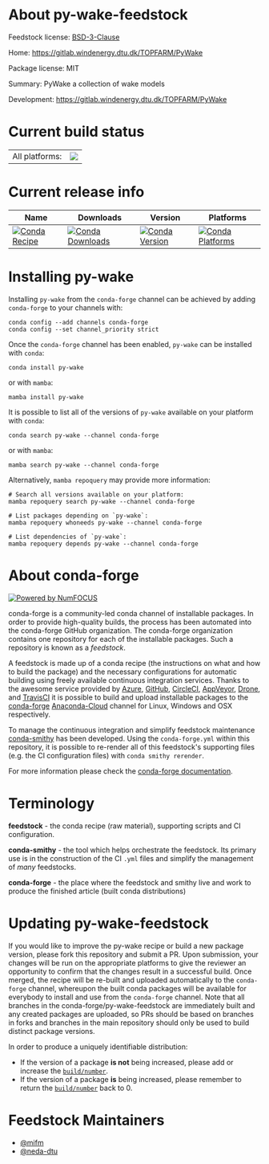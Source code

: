 About py-wake-feedstock
=======================

Feedstock license: [BSD-3-Clause](https://github.com/conda-forge/py-wake-feedstock/blob/main/LICENSE.txt)

Home: https://gitlab.windenergy.dtu.dk/TOPFARM/PyWake

Package license: MIT

Summary: PyWake a collection of wake models

Development: https://gitlab.windenergy.dtu.dk/TOPFARM/PyWake

Current build status
====================


<table><tr><td>All platforms:</td>
    <td>
      <a href="https://dev.azure.com/conda-forge/feedstock-builds/_build/latest?definitionId=20360&branchName=main">
        <img src="https://dev.azure.com/conda-forge/feedstock-builds/_apis/build/status/py-wake-feedstock?branchName=main">
      </a>
    </td>
  </tr>
</table>

Current release info
====================

| Name | Downloads | Version | Platforms |
| --- | --- | --- | --- |
| [![Conda Recipe](https://img.shields.io/badge/recipe-py--wake-green.svg)](https://anaconda.org/conda-forge/py-wake) | [![Conda Downloads](https://img.shields.io/conda/dn/conda-forge/py-wake.svg)](https://anaconda.org/conda-forge/py-wake) | [![Conda Version](https://img.shields.io/conda/vn/conda-forge/py-wake.svg)](https://anaconda.org/conda-forge/py-wake) | [![Conda Platforms](https://img.shields.io/conda/pn/conda-forge/py-wake.svg)](https://anaconda.org/conda-forge/py-wake) |

Installing py-wake
==================

Installing `py-wake` from the `conda-forge` channel can be achieved by adding `conda-forge` to your channels with:

```
conda config --add channels conda-forge
conda config --set channel_priority strict
```

Once the `conda-forge` channel has been enabled, `py-wake` can be installed with `conda`:

```
conda install py-wake
```

or with `mamba`:

```
mamba install py-wake
```

It is possible to list all of the versions of `py-wake` available on your platform with `conda`:

```
conda search py-wake --channel conda-forge
```

or with `mamba`:

```
mamba search py-wake --channel conda-forge
```

Alternatively, `mamba repoquery` may provide more information:

```
# Search all versions available on your platform:
mamba repoquery search py-wake --channel conda-forge

# List packages depending on `py-wake`:
mamba repoquery whoneeds py-wake --channel conda-forge

# List dependencies of `py-wake`:
mamba repoquery depends py-wake --channel conda-forge
```


About conda-forge
=================

[![Powered by
NumFOCUS](https://img.shields.io/badge/powered%20by-NumFOCUS-orange.svg?style=flat&colorA=E1523D&colorB=007D8A)](https://numfocus.org)

conda-forge is a community-led conda channel of installable packages.
In order to provide high-quality builds, the process has been automated into the
conda-forge GitHub organization. The conda-forge organization contains one repository
for each of the installable packages. Such a repository is known as a *feedstock*.

A feedstock is made up of a conda recipe (the instructions on what and how to build
the package) and the necessary configurations for automatic building using freely
available continuous integration services. Thanks to the awesome service provided by
[Azure](https://azure.microsoft.com/en-us/services/devops/), [GitHub](https://github.com/),
[CircleCI](https://circleci.com/), [AppVeyor](https://www.appveyor.com/),
[Drone](https://cloud.drone.io/welcome), and [TravisCI](https://travis-ci.com/)
it is possible to build and upload installable packages to the
[conda-forge](https://anaconda.org/conda-forge) [Anaconda-Cloud](https://anaconda.org/)
channel for Linux, Windows and OSX respectively.

To manage the continuous integration and simplify feedstock maintenance
[conda-smithy](https://github.com/conda-forge/conda-smithy) has been developed.
Using the ``conda-forge.yml`` within this repository, it is possible to re-render all of
this feedstock's supporting files (e.g. the CI configuration files) with ``conda smithy rerender``.

For more information please check the [conda-forge documentation](https://conda-forge.org/docs/).

Terminology
===========

**feedstock** - the conda recipe (raw material), supporting scripts and CI configuration.

**conda-smithy** - the tool which helps orchestrate the feedstock.
                   Its primary use is in the construction of the CI ``.yml`` files
                   and simplify the management of *many* feedstocks.

**conda-forge** - the place where the feedstock and smithy live and work to
                  produce the finished article (built conda distributions)


Updating py-wake-feedstock
==========================

If you would like to improve the py-wake recipe or build a new
package version, please fork this repository and submit a PR. Upon submission,
your changes will be run on the appropriate platforms to give the reviewer an
opportunity to confirm that the changes result in a successful build. Once
merged, the recipe will be re-built and uploaded automatically to the
`conda-forge` channel, whereupon the built conda packages will be available for
everybody to install and use from the `conda-forge` channel.
Note that all branches in the conda-forge/py-wake-feedstock are
immediately built and any created packages are uploaded, so PRs should be based
on branches in forks and branches in the main repository should only be used to
build distinct package versions.

In order to produce a uniquely identifiable distribution:
 * If the version of a package **is not** being increased, please add or increase
   the [``build/number``](https://docs.conda.io/projects/conda-build/en/latest/resources/define-metadata.html#build-number-and-string).
 * If the version of a package **is** being increased, please remember to return
   the [``build/number``](https://docs.conda.io/projects/conda-build/en/latest/resources/define-metadata.html#build-number-and-string)
   back to 0.

Feedstock Maintainers
=====================

* [@mifm](https://github.com/mifm/)
* [@neda-dtu](https://github.com/neda-dtu/)

